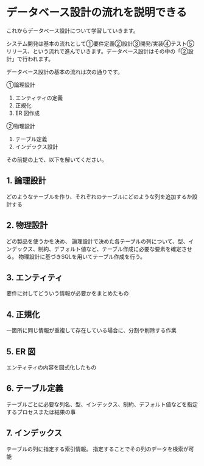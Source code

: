 # データベース設計の流れを説明できる

これからデータベース設計について学習していきます。

システム開発は基本の流れとして①要件定義②設計③開発/実装④テスト⑤リリース、という流れで進んでいきます。データベース設計はその中の「②設計」で行われます。

データベース設計の基本の流れは次の通りです。

①論理設計

1. エンティティの定義
2. 正規化
3. ER 図作成

②物理設計

1. テーブル定義
2. インデックス設計

その前提の上で、以下を解いてください。

## 1. 論理設計
どのようなテーブルを作り、それぞれのテーブルにどのような列を追加するか設計する

## 2. 物理設計
どの製品を使うかを決め、
論理設計で決めた各テーブルの列について、型、インデックス、制約、デフォルト値など、テーブル作成に必要な要素を確定させる。
物理設計に基づきSQLを用いてテーブル作成を行う。

## 3. エンティティ
要件に対してどういう情報が必要かをまとめたもの

## 4. 正規化
一箇所に同じ情報が重複して存在している場合に、分割や削除する作業

## 5. ER 図
エンティティの内容を図式化したもの

## 6. テーブル定義
テーブルごとに必要な列名、型、インデックス、制約、デフォルト値などを指定するプロセスまたは結果の事

## 7. インデックス
テーブルの列に指定する索引情報。
指定することでその列のデータを検索が可能
